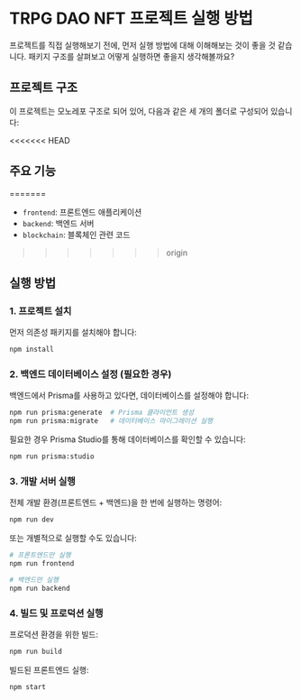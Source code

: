 # TRPG DAO NFT 프로젝트 실행 방법

프로젝트를 직접 실행해보기 전에, 먼저 실행 방법에 대해 이해해보는 것이 좋을 것 같습니다. 패키지 구조를 살펴보고 어떻게 실행하면 좋을지 생각해볼까요?

## 프로젝트 구조

이 프로젝트는 모노레포 구조로 되어 있어, 다음과 같은 세 개의 폴더로 구성되어 있습니다:

<<<<<<< HEAD

## 주요 기능
=======
- `frontend`: 프론트엔드 애플리케이션
- `backend`: 백엔드 서버
- `blockchain`: 블록체인 관련 코드
>>>>>>> origin

## 실행 방법

### 1. 프로젝트 설치

먼저 의존성 패키지를 설치해야 합니다:

```bash
npm install
```

### 2. 백엔드 데이터베이스 설정 (필요한 경우)

백엔드에서 Prisma를 사용하고 있다면, 데이터베이스를 설정해야 합니다:

```bash
npm run prisma:generate  # Prisma 클라이언트 생성
npm run prisma:migrate   # 데이터베이스 마이그레이션 실행
```

필요한 경우 Prisma Studio를 통해 데이터베이스를 확인할 수 있습니다:

```bash
npm run prisma:studio
```

### 3. 개발 서버 실행

전체 개발 환경(프론트엔드 + 백엔드)을 한 번에 실행하는 명령어:

```bash
npm run dev
```

또는 개별적으로 실행할 수도 있습니다:

```bash
# 프론트엔드만 실행
npm run frontend

# 백엔드만 실행
npm run backend
```

### 4. 빌드 및 프로덕션 실행

프로덕션 환경을 위한 빌드:

```bash
npm run build
```

빌드된 프론트엔드 실행:

```bash
npm start
```

